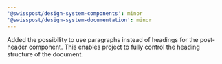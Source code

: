 ```yaml
---
'@swisspost/design-system-components': minor
'@swisspost/design-system-documentation': minor
---
```


Added the possibility to use paragraphs instead of headings for the post-header component. This enables project to fully control the heading structure of the document.
